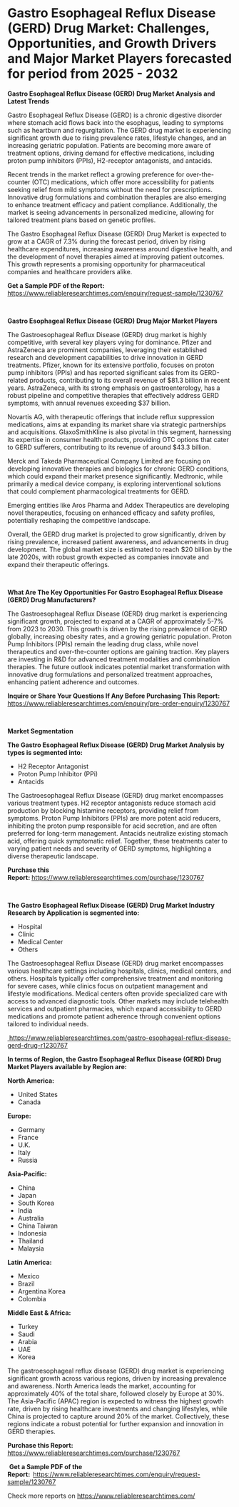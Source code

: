 <p><h1>Gastro Esophageal Reflux Disease (GERD) Drug Market: Challenges, Opportunities, and Growth Drivers and Major Market Players forecasted for period from 2025 - 2032</h1></p><p><strong>Gastro Esophageal Reflux Disease (GERD) Drug Market Analysis and Latest Trends</strong></p>
<p><p>Gastro Esophageal Reflux Disease (GERD) is a chronic digestive disorder where stomach acid flows back into the esophagus, leading to symptoms such as heartburn and regurgitation. The GERD drug market is experiencing significant growth due to rising prevalence rates, lifestyle changes, and an increasing geriatric population. Patients are becoming more aware of treatment options, driving demand for effective medications, including proton pump inhibitors (PPIs), H2-receptor antagonists, and antacids.</p><p>Recent trends in the market reflect a growing preference for over-the-counter (OTC) medications, which offer more accessibility for patients seeking relief from mild symptoms without the need for prescriptions. Innovative drug formulations and combination therapies are also emerging to enhance treatment efficacy and patient compliance. Additionally, the market is seeing advancements in personalized medicine, allowing for tailored treatment plans based on genetic profiles.</p><p>The Gastro Esophageal Reflux Disease (GERD) Drug Market is expected to grow at a CAGR of 7.3% during the forecast period, driven by rising healthcare expenditures, increasing awareness around digestive health, and the development of novel therapies aimed at improving patient outcomes. This growth represents a promising opportunity for pharmaceutical companies and healthcare providers alike.</p></p>
<p><strong>Get a Sample PDF of the Report:&nbsp;</strong> <a href="https://www.reliableresearchtimes.com/enquiry/request-sample/1230767?utm_campaign=2531&utm_medium=2&utm_source=Github&utm_content=ia&utm_term=09032025&utm_id=gastro-esophageal-reflux-disease-gerd-drug">https://www.reliableresearchtimes.com/enquiry/request-sample/1230767</a></p>
<p>&nbsp;</p>
<p><strong>Gastro Esophageal Reflux Disease (GERD) Drug Major Market Players</strong></p>
<p><p>The Gastroesophageal Reflux Disease (GERD) drug market is highly competitive, with several key players vying for dominance. Pfizer and AstraZeneca are prominent companies, leveraging their established research and development capabilities to drive innovation in GERD treatments. Pfizer, known for its extensive portfolio, focuses on proton pump inhibitors (PPIs) and has reported significant sales from its GERD-related products, contributing to its overall revenue of $81.3 billion in recent years. AstraZeneca, with its strong emphasis on gastroenterology, has a robust pipeline and competitive therapies that effectively address GERD symptoms, with annual revenues exceeding $37 billion.</p><p>Novartis AG, with therapeutic offerings that include reflux suppression medications, aims at expanding its market share via strategic partnerships and acquisitions. GlaxoSmithKline is also pivotal in this segment, harnessing its expertise in consumer health products, providing OTC options that cater to GERD sufferers, contributing to its revenue of around $43.3 billion.</p><p>Merck and Takeda Pharmaceutical Company Limited are focusing on developing innovative therapies and biologics for chronic GERD conditions, which could expand their market presence significantly. Medtronic, while primarily a medical device company, is exploring interventional solutions that could complement pharmacological treatments for GERD.</p><p>Emerging entities like Aros Pharma and Addex Therapeutics are developing novel therapeutics, focusing on enhanced efficacy and safety profiles, potentially reshaping the competitive landscape.</p><p>Overall, the GERD drug market is projected to grow significantly, driven by rising prevalence, increased patient awareness, and advancements in drug development. The global market size is estimated to reach $20 billion by the late 2020s, with robust growth expected as companies innovate and expand their therapeutic offerings.</p></p>
<p>&nbsp;</p>
<p><strong>What Are The Key Opportunities For Gastro Esophageal Reflux Disease (GERD) Drug Manufacturers?</strong></p>
<p><p>The Gastroesophageal Reflux Disease (GERD) drug market is experiencing significant growth, projected to expand at a CAGR of approximately 5-7% from 2023 to 2030. This growth is driven by the rising prevalence of GERD globally, increasing obesity rates, and a growing geriatric population. Proton Pump Inhibitors (PPIs) remain the leading drug class, while novel therapeutics and over-the-counter options are gaining traction. Key players are investing in R&D for advanced treatment modalities and combination therapies. The future outlook indicates potential market transformation with innovative drug formulations and personalized treatment approaches, enhancing patient adherence and outcomes.</p></p>
<p><strong>Inquire or Share Your Questions If Any Before Purchasing This Report:</strong> <a href="https://www.reliableresearchtimes.com/enquiry/pre-order-enquiry/1230767?utm_campaign=2531&utm_medium=2&utm_source=Github&utm_content=ia&utm_term=09032025&utm_id=gastro-esophageal-reflux-disease-gerd-drug">https://www.reliableresearchtimes.com/enquiry/pre-order-enquiry/1230767</a></p>
<p>&nbsp;</p>
<p><strong>Market Segmentation</strong></p>
<p><strong>The Gastro Esophageal Reflux Disease (GERD) Drug Market Analysis by types is segmented into:</strong></p>
<p><ul><li>H2 Receptor Antagonist</li><li>Proton Pump Inhibitor (PPi)</li><li>Antacids</li></ul></p>
<p><p>The Gastroesophageal Reflux Disease (GERD) drug market encompasses various treatment types. H2 receptor antagonists reduce stomach acid production by blocking histamine receptors, providing relief from symptoms. Proton Pump Inhibitors (PPIs) are more potent acid reducers, inhibiting the proton pump responsible for acid secretion, and are often preferred for long-term management. Antacids neutralize existing stomach acid, offering quick symptomatic relief. Together, these treatments cater to varying patient needs and severity of GERD symptoms, highlighting a diverse therapeutic landscape.</p></p>
<p><strong>Purchase this Report:&nbsp;</strong><a href="https://www.reliableresearchtimes.com/purchase/1230767?utm_campaign=2531&utm_medium=2&utm_source=Github&utm_content=ia&utm_term=09032025&utm_id=gastro-esophageal-reflux-disease-gerd-drug">https://www.reliableresearchtimes.com/purchase/1230767</a></p>
<p>&nbsp;</p>
<p><strong>The Gastro Esophageal Reflux Disease (GERD) Drug Market Industry Research by Application is segmented into:</strong></p>
<p><ul><li>Hospital</li><li>Clinic</li><li>Medical Center</li><li>Others</li></ul></p>
<p><p>The Gastroesophageal Reflux Disease (GERD) drug market encompasses various healthcare settings including hospitals, clinics, medical centers, and others. Hospitals typically offer comprehensive treatment and monitoring for severe cases, while clinics focus on outpatient management and lifestyle modifications. Medical centers often provide specialized care with access to advanced diagnostic tools. Other markets may include telehealth services and outpatient pharmacies, which expand accessibility to GERD medications and promote patient adherence through convenient options tailored to individual needs.</p></p>
<p><a href="https://www.reliableresearchtimes.com/gastro-esophageal-reflux-disease-gerd-drug-r1230767?utm_campaign=2531&utm_medium=2&utm_source=Github&utm_content=ia&utm_term=09032025&utm_id=gastro-esophageal-reflux-disease-gerd-drug">&nbsp;https://www.reliableresearchtimes.com/gastro-esophageal-reflux-disease-gerd-drug-r1230767</a></p>
<p><strong>In terms of Region, the Gastro Esophageal Reflux Disease (GERD) Drug Market Players available by Region are:</strong></p>
<p>
    <p> <strong> North America: </strong>
        <ul>
            <li>United States</li>
            <li>Canada</li>
        </ul>
        </p> 
    <p> <strong> Europe: </strong>
        <ul>
            <li>Germany</li>
            <li>France</li>
            <li>U.K.</li>
            <li>Italy</li>
            <li>Russia</li>
        </ul>
        </p> 
    <p> <strong> Asia-Pacific: </strong>
        <ul>
            <li>China</li>
            <li>Japan</li>
            <li>South Korea</li>
            <li>India</li>
            <li>Australia</li>
            <li>China Taiwan</li>
            <li>Indonesia</li>
            <li>Thailand</li>
            <li>Malaysia</li>
        </ul>
        </p> 
    <p> <strong> Latin America: </strong>
        <ul>
            <li>Mexico</li>
            <li>Brazil</li>
            <li>Argentina Korea</li>
            <li>Colombia</li>
        </ul>
        </p> 
    <p> <strong> Middle East & Africa: </strong>
        <ul>
            <li>Turkey</li>
            <li>Saudi</li>
            <li>Arabia</li>
            <li>UAE</li>
            <li>Korea</li>
        </ul>
    </p>
    </p>
<p><p>The gastroesophageal reflux disease (GERD) drug market is experiencing significant growth across various regions, driven by increasing prevalence and awareness. North America leads the market, accounting for approximately 40% of the total share, followed closely by Europe at 30%. The Asia-Pacific (APAC) region is expected to witness the highest growth rate, driven by rising healthcare investments and changing lifestyles, while China is projected to capture around 20% of the market. Collectively, these regions indicate a robust potential for further expansion and innovation in GERD therapies.</p></p>
<p><strong>Purchase this Report: </strong><a href="https://www.reliableresearchtimes.com/purchase/1230767?utm_campaign=2531&utm_medium=2&utm_source=Github&utm_content=ia&utm_term=09032025&utm_id=gastro-esophageal-reflux-disease-gerd-drug">https://www.reliableresearchtimes.com/purchase/1230767</a></p>
<p>&nbsp;<strong>Get a Sample PDF of the Report:&nbsp;&nbsp;</strong><a href="https://www.reliableresearchtimes.com/enquiry/request-sample/1230767?utm_campaign=2531&utm_medium=2&utm_source=Github&utm_content=ia&utm_term=09032025&utm_id=gastro-esophageal-reflux-disease-gerd-drug">https://www.reliableresearchtimes.com/enquiry/request-sample/1230767</a></p>
<p><strong></strong></p>
<p>Check more reports on <a href="https://www.reliableresearchtimes.com/?utm_campaign=2531&utm_medium=2&utm_source=Github&utm_content=ia&utm_term=09032025&utm_id=gastro-esophageal-reflux-disease-gerd-drug">https://www.reliableresearchtimes.com/</a></p>